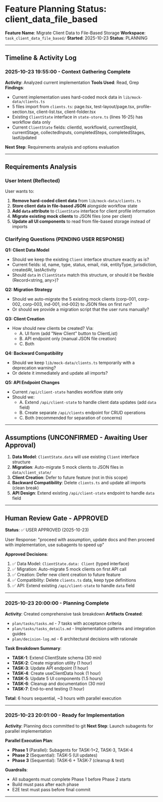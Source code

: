 # Feature Planning Status: client_data_file_based

**Feature Name**: Migrate Client Data to File-Based Storage
**Workspace**: `task_client_data_file_based/`
**Started**: 2025-10-23
**Status**: PLANNING

---

## Timeline & Activity Log

### 2025-10-23 19:55:00 - Context Gathering Complete
**Activity**: Analyzed current implementation
**Tools Used**: Read, Grep
**Findings**:
- Current implementation uses hard-coded mock data in `lib/mock-data/clients.ts`
- 5 files import from `clients.ts`: page.tsx, test-layout/page.tsx, profile-section.tsx, client-list.tsx, client-folder.tsx
- Existing `ClientState` interface in `state-store.ts` (lines 16-25) has workflow data only
- Current `ClientState` fields: clientId, workflowId, currentStepId, currentStage, collectedInputs, completedSteps, completedStages, lastUpdated

**Next Step**: Requirements analysis and options evaluation

---

## Requirements Analysis

### User Intent (Reflected)
User wants to:
1. **Remove hard-coded client data** from `lib/mock-data/clients.ts`
2. **Store client data in file-based JSON** alongside workflow state
3. **Add `data` attribute** to `ClientState` interface for client profile information
4. **Migrate existing mock clients** to JSON files (one per client)
5. **Update all UI components** to read from file-based storage instead of imports

### Clarifying Questions (PENDING USER RESPONSE)

**Q1: Client Data Model**
- Should we keep the existing `Client` interface structure exactly as is?
- Current fields: id, name, type, status, email, risk, entityType, jurisdiction, createdAt, lastActivity
- Should `data` in `ClientState` match this structure, or should it be flexible (Record<string, any>)?

**Q2: Migration Strategy**
- Should we auto-migrate the 5 existing mock clients (corp-001, corp-002, corp-003, ind-001, ind-002) to JSON files on first run?
- Or should we provide a migration script that the user runs manually?

**Q3: Client Creation**
- How should new clients be created? Via:
  - A. UI form (add "New Client" button to ClientList)
  - B. API endpoint only (manual JSON file creation)
  - C. Both

**Q4: Backward Compatibility**
- Should we keep `lib/mock-data/clients.ts` temporarily with a deprecation warning?
- Or delete it immediately and update all imports?

**Q5: API Endpoint Changes**
- Current `/api/client-state` handles workflow state only
- Should we:
  - A. Extend `/api/client-state` to handle client data updates (add `data` field)
  - B. Create separate `/api/clients` endpoint for CRUD operations
  - C. Both (recommended for separation of concerns)

---

## Assumptions (UNCONFIRMED - Awaiting User Approval)

1. **Data Model**: `ClientState.data` will use existing `Client` interface structure
2. **Migration**: Auto-migrate 5 mock clients to JSON files in `data/client_state/`
3. **Client Creation**: Defer to future feature (not in this scope)
4. **Backward Compatibility**: Delete `clients.ts` and update all imports (clean break)
5. **API Design**: Extend existing `/api/client-state` endpoint to handle `data` field

---

## Human Review Gate - APPROVED

**Status**: ✅ USER APPROVED (2025-10-23)

User Response: "proceed with assumption, update docs and then proceed with implementation, use subagents to speed up"

**Approved Decisions**:
1. ✅ Data Model: `ClientState.data: Client` (typed interface)
2. ✅ Migration: Auto-migrate 5 mock clients on first API call
3. ✅ Creation: Defer new client creation to future feature
4. ✅ Compatibility: Delete `clients.ts` data, keep type definitions
5. ✅ API: Extend existing `/api/client-state` to handle `data` field

---

### 2025-10-23 20:00:00 - Planning Complete
**Activity**: Created comprehensive task breakdown
**Artifacts Created**:
- `plan/tasks/tasks.md` - 7 tasks with acceptance criteria
- `plan/tasks/tasks_details.md` - Implementation patterns and integration guides
- `plan/decision-log.md` - 6 architectural decisions with rationale

**Task Breakdown Summary**:
- **TASK-1**: Extend ClientState schema (30 min)
- **TASK-2**: Create migration utility (1 hour)
- **TASK-3**: Update API endpoint (1 hour)
- **TASK-4**: Create useClientData hook (1 hour)
- **TASK-5**: Update 5 UI components (1.5 hours)
- **TASK-6**: Cleanup and documentation (30 min)
- **TASK-7**: End-to-end testing (1 hour)

**Total**: 6 hours sequential, ~3 hours with parallel execution

---

### 2025-10-23 20:01:00 - Ready for Implementation
**Activity**: Planning docs committed to git
**Next Step**: Launch subagents for parallel implementation

**Parallel Execution Plan**:
- **Phase 1** (Parallel): Subagents for TASK-1+2, TASK-3, TASK-4
- **Phase 2** (Sequential): TASK-5 (UI updates)
- **Phase 3** (Sequential): TASK-6 + TASK-7 (cleanup & test)

**Guardrails**:
- All subagents must complete Phase 1 before Phase 2 starts
- Build must pass after each phase
- E2E test must pass before final commit

---
